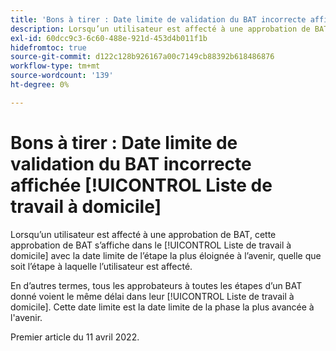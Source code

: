 ```yaml
---
title: 'Bons à tirer : Date limite de validation du BAT incorrecte affichée sur la liste des tâches ménagères'
description: Lorsqu’un utilisateur est affecté à une approbation de BAT, cette approbation de BAT s’affiche dans la liste de tâches à domicile de l’utilisateur avec la date limite de l’étape la plus éloignée à l’avenir, quelle que soit l’étape à laquelle l’utilisateur est affecté.
exl-id: 60dcc9c3-6c60-488e-921d-453d4b011f1b
hidefromtoc: true
source-git-commit: d122c128b926167a00c7149cb88392b618486876
workflow-type: tm+mt
source-wordcount: '139'
ht-degree: 0%

---
```


# Bons à tirer : Date limite de validation du BAT incorrecte affichée [!UICONTROL Liste de travail à domicile]

Lorsqu’un utilisateur est affecté à une approbation de BAT, cette approbation de BAT s’affiche dans le [!UICONTROL Liste de travail à domicile] avec la date limite de l’étape la plus éloignée à l’avenir, quelle que soit l’étape à laquelle l’utilisateur est affecté.

En d’autres termes, tous les approbateurs à toutes les étapes d’un BAT donné voient le même délai dans leur [!UICONTROL Liste de travail à domicile]. Cette date limite est la date limite de la phase la plus avancée à l&#39;avenir.

Premier article du 11 avril 2022.
